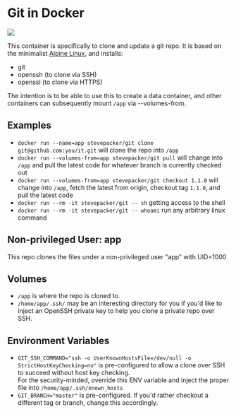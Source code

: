 # Git in Docker

[![](https://images.microbadger.com/badges/image/stevepacker/git.svg)](https://microbadger.com/images/stevepacker/git "Get your own image badge on microbadger.com")

This container is specifically to clone and update a git repo.  It is based on the
minimalist [Alpine Linux](https://hub.docker.com/_/alpine), and installs:

- git
- openssh (to clone via SSH)
- openssl (to clone via HTTPS)

The intention is to be able to use this to create a data container, and other 
containers can subsequently mount `/app` via --volumes-from.

## Examples

- `docker run --name=app stevepacker/git clone git@github.com:you/it.git` 
    will clone the repo into `/app`
- `docker run --volumes-from=app stevepacker/git pull` 
    will change into `/app` and pull the latest code for whatever branch is 
    currently checked out
- `docker run --volumes-from=app stevepacker/git checkout 1.1.0` 
    will change into `/app`, fetch the latest from origin, checkout tag `1.1.0`,
    and pull the latest code
- `docker run --rm -it stevepacker/git -- sh`
    getting access to the shell
- `docker run --rm -it stevepacker/git -- whoami`
    run any arbitrary linux command
     
## Non-privileged User: app

This repo clones the files under a non-privileged user "app" with UID=1000

## Volumes

- `/app` is where the repo is cloned to.
- `/home/app/.ssh/` may be an interesting directory for you if you'd like to inject
    an OpenSSH private key to help you clone a private repo over SSH.

## Environment Variables

- `GIT_SSH_COMMAND="ssh -o UserKnownHostsFile=/dev/null -o StrictHostKeyChecking=no"` 
    is pre-configured to allow a clone over SSH to succeed without host key checking.  
    For the security-minded, override this ENV variable and inject the proper file 
    into `/home/app/.ssh/known_hosts`
- `GIT_BRANCH="master"` is pre-configured.  If you'd rather checkout a different tag 
    or branch, change this accordingly.
